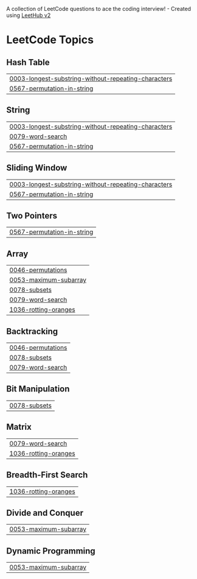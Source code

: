 A collection of LeetCode questions to ace the coding interview! - Created using [LeetHub v2](https://github.com/arunbhardwaj/LeetHub-2.0)
<!---LeetCode Topics Start-->
# LeetCode Topics
## Hash Table
|  |
| ------- |
| [0003-longest-substring-without-repeating-characters](https://github.com/akhildhavil09/LEET/tree/master/0003-longest-substring-without-repeating-characters) |
| [0567-permutation-in-string](https://github.com/akhildhavil09/LEET/tree/master/0567-permutation-in-string) |
## String
|  |
| ------- |
| [0003-longest-substring-without-repeating-characters](https://github.com/akhildhavil09/LEET/tree/master/0003-longest-substring-without-repeating-characters) |
| [0079-word-search](https://github.com/akhildhavil09/LEET/tree/master/0079-word-search) |
| [0567-permutation-in-string](https://github.com/akhildhavil09/LEET/tree/master/0567-permutation-in-string) |
## Sliding Window
|  |
| ------- |
| [0003-longest-substring-without-repeating-characters](https://github.com/akhildhavil09/LEET/tree/master/0003-longest-substring-without-repeating-characters) |
| [0567-permutation-in-string](https://github.com/akhildhavil09/LEET/tree/master/0567-permutation-in-string) |
## Two Pointers
|  |
| ------- |
| [0567-permutation-in-string](https://github.com/akhildhavil09/LEET/tree/master/0567-permutation-in-string) |
## Array
|  |
| ------- |
| [0046-permutations](https://github.com/akhildhavil09/LEET/tree/master/0046-permutations) |
| [0053-maximum-subarray](https://github.com/akhildhavil09/LEET/tree/master/0053-maximum-subarray) |
| [0078-subsets](https://github.com/akhildhavil09/LEET/tree/master/0078-subsets) |
| [0079-word-search](https://github.com/akhildhavil09/LEET/tree/master/0079-word-search) |
| [1036-rotting-oranges](https://github.com/akhildhavil09/LEET/tree/master/1036-rotting-oranges) |
## Backtracking
|  |
| ------- |
| [0046-permutations](https://github.com/akhildhavil09/LEET/tree/master/0046-permutations) |
| [0078-subsets](https://github.com/akhildhavil09/LEET/tree/master/0078-subsets) |
| [0079-word-search](https://github.com/akhildhavil09/LEET/tree/master/0079-word-search) |
## Bit Manipulation
|  |
| ------- |
| [0078-subsets](https://github.com/akhildhavil09/LEET/tree/master/0078-subsets) |
## Matrix
|  |
| ------- |
| [0079-word-search](https://github.com/akhildhavil09/LEET/tree/master/0079-word-search) |
| [1036-rotting-oranges](https://github.com/akhildhavil09/LEET/tree/master/1036-rotting-oranges) |
## Breadth-First Search
|  |
| ------- |
| [1036-rotting-oranges](https://github.com/akhildhavil09/LEET/tree/master/1036-rotting-oranges) |
## Divide and Conquer
|  |
| ------- |
| [0053-maximum-subarray](https://github.com/akhildhavil09/LEET/tree/master/0053-maximum-subarray) |
## Dynamic Programming
|  |
| ------- |
| [0053-maximum-subarray](https://github.com/akhildhavil09/LEET/tree/master/0053-maximum-subarray) |
<!---LeetCode Topics End-->